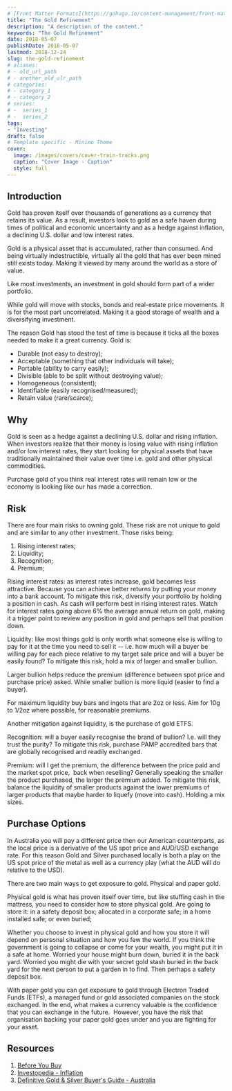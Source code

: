 ```yaml
---
# [Front Matter Formats](https://gohugo.io/content-management/front-matter/)
title: "The Gold Refinement"
description: "A description of the content."
keywords: "The Gold Refinement"
date: 2018-05-07
publishDate: 2018-05-07
lastmod: 2018-12-24
slug: the-gold-refinement
# aliases:
# - old_url_path
# - another_old_ulr_path
# categories:
# - category_1
# - category_2
# series:
# -  series_1
# -  series_2
tags:
- "Investing"
draft: false
# Template specific - Minimo Theme
cover:
  image: /images/covers/cover-train-tracks.png
  caption: "Cover Image - Caption"
  style: full
---
```


## Introduction

Gold has proven itself over thousands of generations as a currency that retains its value. As a result, investors look to gold as a safe haven during times of political and economic uncertainty and as a hedge against inflation, a declining U.S. dollar and low interest rates.

Gold is a physical asset that is accumulated, rather than consumed. And being virtually indestructible, virtually all the gold that has ever been mined still exists today. Making it viewed by many around the world as a store of value.

Like most investments, an investment in gold should form part of a wider portfolio.

While gold will move with stocks, bonds and real-estate price movements. It is for the most part uncorrelated. Making it a good storage of wealth and a diversifying investment.

The reason Gold has stood the test of time is because it ticks all the boxes needed to make it a great currency. Gold is:

- Durable (not easy to destroy);
- Acceptable (something that other individuals will take);
- Portable (ability to carry easily);
- Divisible (able to be split without destroying value);
- Homogeneous (consistent);
- Identifiable (easily recognised/measured);
- Retain value (rare/scarce);

## Why

Gold is seen as a hedge against a declining U.S. dollar and rising inflation. When investors realize that their money is losing value with rising inflation and/or low interest rates, they start looking for physical assets that have traditionally maintained their value over time i.e. gold and other physical commodities.

Purchase gold of you think real interest rates will remain low or the economy is looking like our has made a correction.

## Risk

There are four main risks to owning gold. These risk are not unique to gold and are similar to any other investment. Those risks being:

1. Rising interest rates;
2. Liquidity;
3. Recognition;
4. Premium;

Rising interest rates: as interest rates increase, gold becomes less attractive. Because you can achieve better returns by putting your money into a bank account. To mitigate this risk, diversify your portfolio by holding a position in cash. As cash will perform best in rising interest rates. Watch for interest rates going above 6% the average annual return on gold, making it a trigger point to review any position in gold and perhaps sell that position down.

Liquidity: like most things gold is only worth what someone else is willing to pay for it at the time you need to sell it -- i.e. how much will a buyer be willing pay for each piece relative to my target sale price and will a buyer be easily found? To mitigate this risk, hold a mix of larger and smaller bullion.

Larger bullion helps reduce the premium (difference between spot price and purchase price) asked. While smaller bullion is more liquid (easier to find a buyer).

For maximum liquidity buy bars and ingots that are 2oz or less. Aim for 10g to 1/2oz where possible, for reasonable premiums.

Another mitigation against liquidity, is the purchase of gold ETFS.

Recognition: will a buyer easily recognise the brand of bullion? I.e. will they trust the purity? To mitigate this risk, purchase PAMP accredited bars that are globally recognised and readily exchanged.

Premium: will I get the premium, the difference between the price paid and the market spot price,  back when reselling? Generally speaking the smaller the product purchased, the larger the premium added. To mitigate this risk, balance the liquidity of smaller products against the lower premiums of larger products that maybe harder to liquefy (move into cash). Holding a mix sizes.

## Purchase Options

In Australia you will pay a different price then our American counterparts, as the local price is a derivative of the US spot price and AUD/USD exchange rate. For this reason Gold and Silver purchased locally is both a play on the US spot price of the metal as well as a currency play (what the AUD will do relative to the USD).

There are two main ways to get exposure to gold. Physical and paper gold.

Physical gold is what has proven itself over time, but like stuffing cash in the mattress, you need to consider how to store physical gold. Are going to store it: in a safety deposit box; allocated in a corporate safe; in a home installed safe; or even buried;

Whether you choose to invest in physical gold and how you store it will depend on personal situation and how you few the world. If you think the government is going to collapse or come for your wealth, you might put it in a safe at home. Worried your house might burn down, buried it in the back yard. Worried you might die with your secret gold stash buried in the back yard for the next person to put a garden in to find. Then perhaps a safety deposit box.

With paper gold you can get exposure to gold through Electron Traded Funds (ETFs), a managed fund or gold associated companies on the stock exchanged. In the end, what makes a currency valuable is the confidence that you can exchange in the future.  However, you have the risk that organisation backing your paper gold goes under and you are fighting for your asset.

## Resources

1. [Before You Buy](http://www.guidegoldsilver.com/p/before-you-buy.html)
2. [Investopedia - Inflation](https://www.investopedia.com/terms/i/inflation.asp)
3. [Definitive Gold & Silver Buyer's Guide - Australia](http://www.guidegoldsilver.com/)
